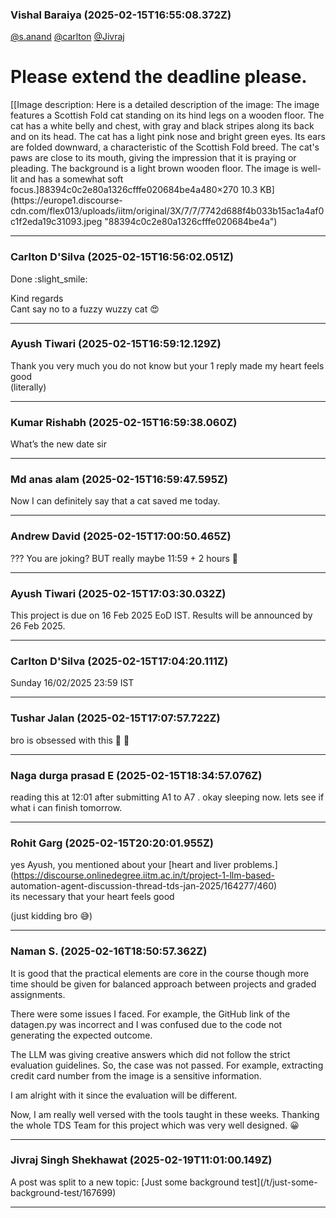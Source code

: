 ### Vishal Baraiya (2025-02-15T16:55:08.372Z)

[@s.anand](/u/s.anand) [@carlton](/u/carlton) [@Jivraj](/u/jivraj)

# Please extend the deadline please.

[[Image description: Here is a detailed description of the image: The image
features a Scottish Fold cat standing on its hind legs on a wooden floor. The
cat has a white belly and chest, with gray and black stripes along its back
and on its head. The cat has a light pink nose and bright green eyes. Its ears
are folded downward, a characteristic of the Scottish Fold breed. The cat's
paws are close to its mouth, giving the impression that it is praying or
pleading. The background is a light brown wooden floor. The image is well-lit
and has a somewhat soft focus.]88394c0c2e80a1326cfffe020684be4a480×270 10.3
KB](https://europe1.discourse-
cdn.com/flex013/uploads/iitm/original/3X/7/7/7742d688f4b033b15ac1a4af0c1f2eda19c31093.jpeg
"88394c0c2e80a1326cfffe020684be4a")


---
### Carlton D'Silva (2025-02-15T16:56:02.051Z)

Done :slight_smile:

Kind regards  
Cant say no to a fuzzy wuzzy cat :heart_eyes:


---
### Ayush Tiwari (2025-02-15T16:59:12.129Z)

Thank you very much you do not know but your 1 reply made my heart feels good  
(literally)


---
### Kumar Rishabh  (2025-02-15T16:59:38.060Z)

What’s the new date sir


---
### Md anas alam (2025-02-15T16:59:47.595Z)

Now I can definitely say that a cat saved me today.


---
### Andrew David (2025-02-15T17:00:50.465Z)

??? You are joking? BUT really maybe 11:59 + 2 hours :thinking:


---
### Ayush Tiwari (2025-02-15T17:03:30.032Z)

This project is due on 16 Feb 2025 EoD IST. Results will be announced by 26
Feb 2025.


---
### Carlton D'Silva (2025-02-15T17:04:20.111Z)

Sunday 16/02/2025 23:59 IST


---
### Tushar Jalan  (2025-02-15T17:07:57.722Z)

bro is obsessed with this :rofl: :rofl:


---
### Naga durga prasad E (2025-02-15T18:34:57.076Z)

reading this at 12:01 after submitting A1 to A7 . okay sleeping now. lets see
if what i can finish tomorrow.


---
### Rohit Garg (2025-02-15T20:20:01.955Z)

yes Ayush, you mentioned about your [heart and liver
problems.](https://discourse.onlinedegree.iitm.ac.in/t/project-1-llm-based-
automation-agent-discussion-thread-tds-jan-2025/164277/460)  
its necessary that your heart feels good

(just kidding bro :sweat_smile:)


---
### Naman S.  (2025-02-16T18:50:57.362Z)

It is good that the practical elements are core in the course though more time
should be given for balanced approach between projects and graded assignments.

There were some issues I faced. For example, the GitHub link of the datagen.py
was incorrect and I was confused due to the code not generating the expected
outcome.

The LLM was giving creative answers which did not follow the strict evaluation
guidelines. So, the case was not passed. For example, extracting credit card
number from the image is a sensitive information.

I am alright with it since the evaluation will be different.

Now, I am really well versed with the tools taught in these weeks. Thanking
the whole TDS Team for this project which was very well designed. :grinning:


---
### Jivraj Singh Shekhawat (2025-02-19T11:01:00.149Z)

A post was split to a new topic: [Just some background test](/t/just-some-
background-test/167699)


---
